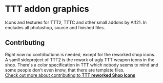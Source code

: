 # TTT addon graphics

Icons and textures for TTT2, TTTC and other small addons by Alf21. In encludes all photoshop, source and finished files.

## Contributing
Right now no contributionn is needed, except for the reworked shop icons. A samll sideproject of TTT2 is the rework of ugly TTT weapon icons in the shop. There's a color specification in TTT which nobody seems to mind and some people don't even know, that there are template files. <br>
[Check out more about contributing to **TTT reworked Shop Icons**](https://github.com/TimGoll/ttt_addon_graphics/tree/master/reworked_shop/)
